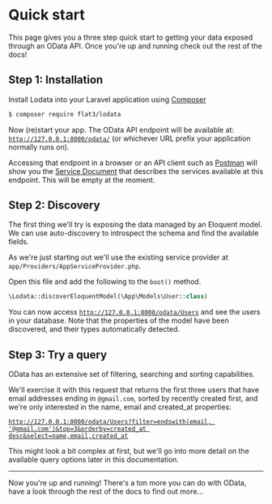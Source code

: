 # Quick start

This page gives you a three step quick start to getting your data exposed through an OData API. Once you're up and running
check out the rest of the docs!

## Step 1: Installation

Install Lodata into your Laravel application using [Composer](https://getcomposer.org)

```sh
$ composer require flat3/lodata
```

Now (re)start your app. The OData API endpoint will be available at: [`http://127.0.0.1:8000/odata/`](http://127.0.0.1:8000/odata/)
(or whichever URL prefix your application normally runs on).

Accessing that endpoint in a browser or an API client such as [Postman](https://www.postman.com/product/api-client/) will show you
the [Service Document](https://docs.oasis-open.org/odata/odata/v4.01/os/part1-protocol/odata-v4.01-os-part1-protocol.html#sec_ServiceDocumentRequest)
that describes the services available at this endpoint. This will be empty at the moment.

## Step 2: Discovery

The first thing we'll try is exposing the data managed by an Eloquent model.
We can use auto-discovery to introspect the schema and find the available fields.

As we're just starting out we'll use the existing service provider at `app/Providers/AppServiceProvider.php`.

Open this file and add the following to the `boot()` method.

```php
\Lodata::discoverEloquentModel(\App\Models\User::class)
```

You can now access [`http://127.0.0.1:8000/odata/Users`](http://127.0.0.1:8000/odata/Users) and see the users in your database.
Note that the properties of the model have been discovered, and their types automatically detected.

## Step 3: Try a query

OData has an extensive set of filtering, searching and sorting capabilities.

We'll exercise it with this request that returns the first three users that have email addresses ending in `@gmail.com`, sorted by recently created first, and we're only interested in the name, email and created_at properties:

[`http://127.0.0.1:8000/odata/Users?filter=endswith(email, '@gmail.com')&top=3&orderby=created_at desc&select=name,email,created_at`](http://127.0.0.1:8000/odata/Users?filter=endswith%28email,%20'@gmail.com'%29&top=3&orderby=created_at%20desc&select=name,email,created_at)

This might look a bit complex at first, but we'll go into more detail on the available query options later in this documentation.

---

Now you're up and running! There's a ton more you can do with OData, have a look through the rest of the docs to find out more...